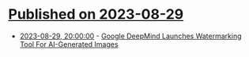 # [Published on 2023-08-29](index.md)

* [2023-08-29, 20:00:00](https://tech.slashdot.org/story/23/08/29/1823219/google-deepmind-launches-watermarking-tool-for-ai-generated-images?utm_source=rss1.0mainlinkanon&utm_medium=feed) - [Google DeepMind Launches Watermarking Tool For AI-Generated Images](https://tech.slashdot.org/story/23/08/29/1823219/google-deepmind-launches-watermarking-tool-for-ai-generated-images?utm_source=rss1.0mainlinkanon&utm_medium=feed)
